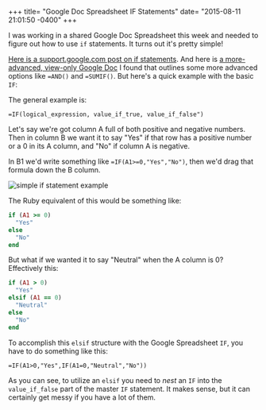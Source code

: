 +++
title= "Google Doc Spreadsheet IF Statements"
date= "2015-08-11 21:01:50 -0400"
+++

I was working in a shared Google Doc Spreadsheet this week and needed to figure out how to use `if` statements. It turns out it's pretty simple! 

[Here is a support.google.com post on if statements](https://support.google.com/docs/answer/3093364?hl=en). And here is [a more-advanced, view-only Google Doc](https://docs.google.com/document/d/1xSEyv2o5tkyWPdOZcPZQH_Wf0qwYjQS2ecj_aqEFDss/edit) I found that outlines some more advanced options like `=AND()` and `=SUMIF()`. But here's a quick example with the basic `IF`:

<!-- more -->

The general example is: 
```
=IF(logical_expression, value_if_true, value_if_false")
```
Let's say we're got column A full of both positive and negative numbers. Then in column B we want it to say "Yes" if that row has a positive number or a 0 in its A column, and "No" if column A is negative.

In B1 we'd write something like `=IF(A1>=0,"Yes","No")`, then we'd drag that formula down the B column.

![simple if statement example](http://i.imgur.com/rhgAbtz.png) 

The Ruby equivalent of this would be something like: 

```ruby
if (A1 >= 0)
  "Yes"
else 
  "No"
end
```

But what if we wanted it to say "Neutral" when the A column is 0? Effectively this: 

```ruby
if (A1 > 0)
  "Yes"
elsif (A1 == 0)
  "Neutral"
else 
  "No"
end
```

To accomplish this `elsif` structure with the Google Spreadsheet `IF`, you have to do something like this: 

```
=IF(A1>0,"Yes",IF(A1=0,"Neutral","No"))
```

As you can see, to utilize an `elsif` you need to _nest_ an `IF` into the `value_if_false` part of the master `IF` statement. It makes sense, but it can certainly get messy if you have a lot of them.  
